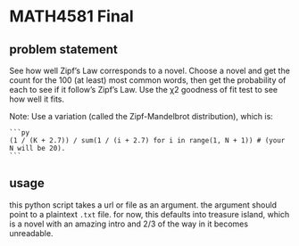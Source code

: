 # MATH4581 Final

## problem statement

See how well Zipf’s Law corresponds to a novel. Choose a novel and get the count for the 100 (at least) most common words, then get the probability of each to see if it follow’s Zipf’s Law. Use the χ2 goodness of fit test to see how well it fits.

Note: Use a variation (called the Zipf-Mandelbrot distribution), which is:

    ```py
    (1 / (K + 2.7)) / sum(1 / (i + 2.7) for i in range(1, N + 1)) # (your N will be 20).
    ```

## usage

this python script takes a url or file as an argument. the argument should point to a plaintext `.txt` file. for now, this defaults into treasure island, which is a novel with an amazing intro and 2/3 of the way in it becomes unreadable.
